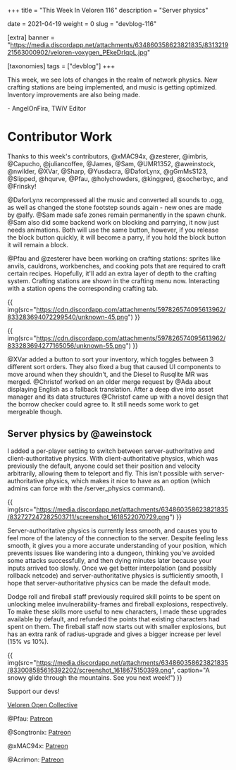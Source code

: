 +++
title = "This Week In Veloren 116"
description = "Server physics"

date = 2021-04-19
weight = 0
slug = "devblog-116"

[extra]
banner = "https://media.discordapp.net/attachments/634860358623821835/831321921563000902/veloren-voxygen_PEkeDrIqpL.jpg"

[taxonomies]
tags = ["devblog"]
+++

This week, we see lots of changes in the realm of network physics. New crafting
stations are being implemented, and music is getting optimized. Inventory
improvements are also being made.

\- AngelOnFira, TWiV Editor

# Contributor Work

Thanks to this week's contributors, @xMAC94x, @zesterer, @imbris, @Capucho,
@juliancoffee, @James, @Sam, @UMR1352, @aweinstock, @nwilder, @XVar, @Sharp,
@Yusdacra, @DaforLynx, @gGmMsS123, @Slipped, @hqurve, @Pfau, @holychowders,
@kinggred, @socherbyc, and @Frinsky!

@DaforLynx recompressed all the music and converted all sounds to .ogg, as well
as changed the stone footstep sounds again - new ones are made by @alfy. @Sam
made safe zones remain permanently in the spawn chunk. @Sam also did some
backend work on blocking and parrying, it now just needs animations. Both will
use the same button, however, if you release the block button quickly, it will
become a parry, if you hold the block button it will remain a block.

@Pfau and @zesterer have been working on crafting stations: sprites like anvils,
cauldrons, workbenches, and cooking pots that are required to craft certain
recipes. Hopefully, it'll add an extra layer of depth to the crafting system.
Crafting stations are shown in the crafting menu now. Interacting with a station
opens the corresponding crafting tab.

{{
  img(src="https://cdn.discordapp.com/attachments/597826574095613962/833283694072299540/unknown-45.png")
}}

{{
  img(src="https://cdn.discordapp.com/attachments/597826574095613962/833283694277165056/unknown-55.png")
}}

@XVar added a button to sort your inventory, which toggles between 3 different
sort orders. They also fixed a bug that caused UI components to move around when
they shouldn't, and the Diesel to Rusqlite MR was merged. @Christof worked on an
older merge request by @Ada about displaying English as a fallback translation.
After a deep dive into asset manager and its data structures @Christof came up
with a novel design that the borrow checker could agree to. It still needs some
work to get mergeable though.

## Server physics by @aweinstock

I added a per-player setting to switch between server-authoritative and
client-authoritative physics. With client-authoritative physics, which was
previously the default, anyone could set their position and velocity
arbitrarily, allowing them to teleport and fly. This isn't possible with
server-authoritative physics, which makes it nice to have as an option (which
admins can force with the /server_physics command).

{{
  img(src="https://media.discordapp.net/attachments/634860358623821835/832727247282503711/screenshot_1618522070729.png")
}}

Server-authoritative physics is currently less smooth, and causes you to feel
more of the latency of the connection to the server. Despite feeling less
smooth, it gives you a more accurate understanding of your position, which
prevents issues like wandering into a dungeon, thinking you've avoided some
attacks successfully, and then dying minutes later because your inputs arrived
too slowly. Once we get better interpolation (and possibly rollback netcode) and
server-authoritative physics is sufficiently smooth, I hope that
server-authoritative physics can be made the default mode.

Dodge roll and fireball staff previously required skill points to be spent on
unlocking melee invulnerability-frames and fireball explosions, respectively. To
make these skills more useful to new characters, I made these upgrades available
by default, and refunded the points that existing characters had spent on them.
The fireball staff now starts out with smaller explosions, but has an extra rank
of radius-upgrade and gives a bigger increase per level (15% vs 10%).

{{
  img(src="https://media.discordapp.net/attachments/634860358623821835/833008585616392202/screenshot_1618675150399.png",
  caption="A snowy glide through the mountains. See you next week!")
}}

Support our devs!

[Veloren Open Collective](https://opencollective.com/veloren)

@Pfau: [Patreon](https://www.patreon.com/pfau)

@Songtronix: [Patreon](https://www.patreon.com/songtronix)

@xMAC94x: [Patreon](https://www.patreon.com/xmac94x)

@Acrimon: [Patreon](https://www.patreon.com/acrimon)
